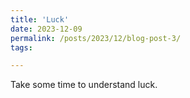 ```yaml
---
title: 'Luck'
date: 2023-12-09
permalink: /posts/2023/12/blog-post-3/
tags:

---
```

Take some time to understand luck.
